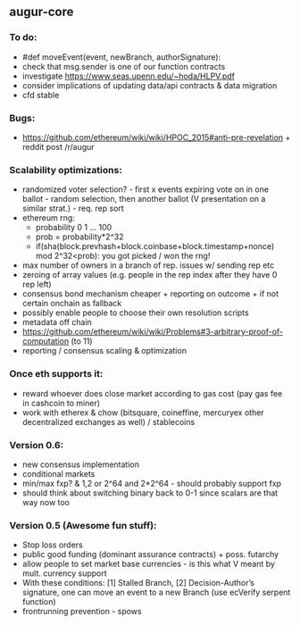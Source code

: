 augur-core
----------

### To do:
- #def moveEvent(event, newBranch, authorSignature):
- check that msg.sender is one of our function contracts
- investigate https://www.seas.upenn.edu/~hoda/HLPV.pdf
- consider implications of updating data/api contracts & data migration
- cfd stable

### Bugs:
- https://github.com/ethereum/wiki/wiki/HPOC_2015#anti-pre-revelation + reddit post /r/augur

### Scalability optimizations:
- randomized voter selection? - first x events expiring vote on in one ballot - random selection, then another ballot (V presentation on a similar strat.) - req. rep sort
- ethereum rng:
  - probability 0 1 ... 100
  - prob = probability*2^32
  - if(sha(block.prevhash+block.coinbase+block.timestamp+nonce) mod 2^32<prob):
	   	you got picked / won the rng!
- max number of owners in a branch of rep. issues w/ sending rep etc
- zeroing of array values (e.g. people in the rep index after they have 0 rep left)
- consensus bond mechanism cheaper + reporting on outcome + if not certain onchain as fallback
- possibly enable people to choose their own resolution scripts
- metadata off chain
- https://github.com/ethereum/wiki/wiki/Problems#3-arbitrary-proof-of-computation (to 11)
- reporting / consensus scaling & optimization

### Once eth supports it:
- reward whoever does close market according to gas cost (pay gas fee in cashcoin to miner)
- work with etherex & chow (bitsquare, coineffine, mercuryex other decentralized exchanges as well) / stablecoins

### Version 0.6:
  - new consensus implementation
  - conditional markets
  - min/max fxp? & 1,2 or 2^64 and 2*2^64 - should probably support fxp
  - should think about switching binary back to 0-1 since scalars are that way now too

### Version 0.5 (Awesome fun stuff):
- Stop loss orders
- public good funding (dominant assurance contracts) + poss. futarchy
- allow people to set market base currencies - is this what V meant by mult. currency support
- With these conditions: [1] Stalled Branch, [2] Decision-Author’s signature, one can move an event to a new Branch (use ecVerify serpent function)
- frontrunning prevention - spows
